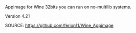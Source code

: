 
 Appimage for Wine 32bits you can run on no-multilib systems.

 Version 4.21


 SOURCE: https://github.com/ferion11/Wine_Appimage